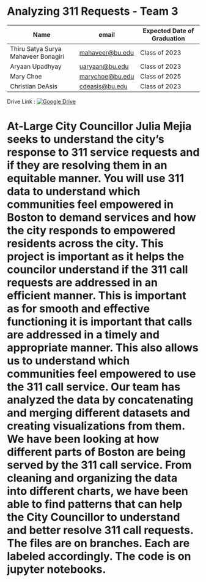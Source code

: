 <h1> Analyzing 311 Requests - Team 3 </h1>

| Name | email | Expected Date of Graduation |
| --- | --- | --- |
| Thiru Satya Surya Mahaveer Bonagiri | mahaveer@bu.edu | Class of 2023 |
| Aryaan Upadhyay | uaryaan@bu.edu | Class of 2023 |
| Mary Choe | marychoe@bu.edu | Class of 2025 |
| Christian DeAsis | cdeasis@bu.edu | Class of 2023 |

Drive Link : [![Google Drive](https://img.icons8.com/color/48/000000/google-drive.png)](https://drive.google.com/drive/folders/1M2b_ES7N_S5BsCEC1qW0HWY6TtjEdqAo?usp=share_link)

At-Large City Councillor Julia Mejia seeks to understand the city’s response to 311 service requests and if they are resolving them in an equitable manner. You will use 311 data to understand which communities feel empowered in Boston to demand services and how the city responds to empowered residents across the city. This project is important as it helps the councilor understand if the 311 call requests are addressed in an efficient manner. This is important as for smooth and effective functioning it is important that calls are addressed in a timely and appropriate manner. This also allows us to understand which communities feel empowered to use the 311 call service. Our team has analyzed the data by concatenating and merging different datasets and creating visualizations from them. We have been looking at how different parts of Boston are being served by the 311 call service. From cleaning and organizing the data into different charts, we have been able to find patterns that can help the City Councillor to understand and better resolve 311 call requests. The files are on branches. Each are labeled accordingly. The code is on jupyter notebooks.
=======


